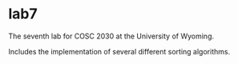 # lab7

The seventh lab for COSC 2030 at the University of Wyoming.

Includes the implementation of several different sorting algorithms.
